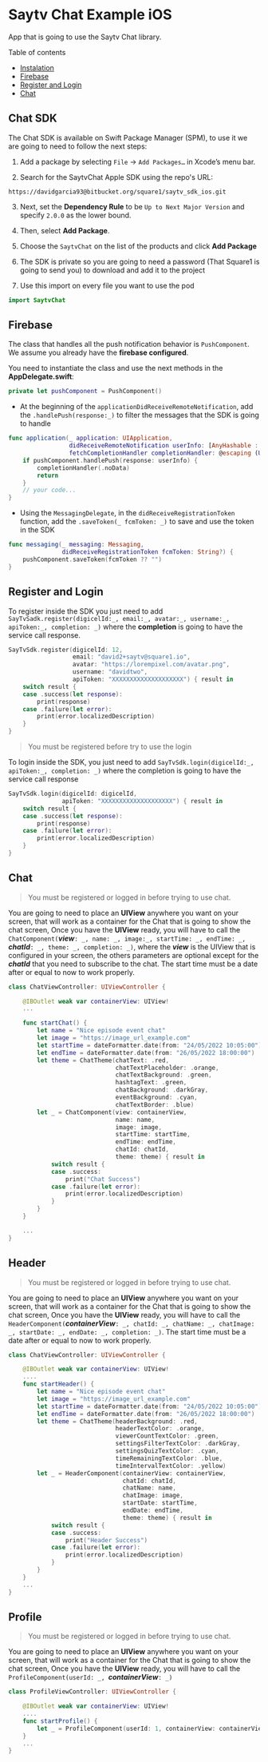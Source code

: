 # Saytv Chat Example iOS
App that is going to use the Saytv Chat library.

Table of contents 
- [Instalation](#chat-sdk)
- [Firebase](#firebase)
- [Register and Login](#register-and-login)
- [Chat](#chat)

## Chat SDK

The Chat SDK is available on Swift Package Manager (SPM), to use it we are going to need to follow the next steps:

1. Add a package by selecting `File` → `Add Packages…` in Xcode’s menu bar.

2. Search for the SaytvChat Apple SDK using the repo's URL:
```console
https://davidgarcia93@bitbucket.org/square1/saytv_sdk_ios.git
```

3. Next, set the **Dependency Rule** to be `Up to Next Major Version` and specify `2.0.0` as the lower bound.

4. Then, select **Add Package**.

5. Choose the `SaytvChat` on the list of the products and click **Add Package**

6. The SDK is private so you are going to need a password (That Square1 is going to send you) to download and add it to the project

7. Use this import on every file you want to use the pod
```swift
import SaytvChat
```

## Firebase
The class that handles all the push notification behavior is `PushComponent`. We assume you already have the **firebase configured**.

You need to instantiate the class and use the next methods in the **AppDelegate.swift**:

```swift
private let pushComponent = PushComponent()
```

- At the beginning of the `applicationDidReceiveRemoteNotification`, add the `.handlePush(response:_)` to filter the messages that the SDK is going to handle

```swift
func application(_ application: UIApplication,
                 didReceiveRemoteNotification userInfo: [AnyHashable : Any],
                 fetchCompletionHandler completionHandler: @escaping (UIBackgroundFetchResult) -> Void) {
    if pushComponent.handlePush(response: userInfo) {
        completionHandler(.noData)
        return
    }
    // your code...
}
```

- Using the `MessagingDelegate`, in the `didReceiveRegistrationToken` function, add the `.saveToken(_ fcmToken: _)` to save and use the token in the SDK

```swift
func messaging(_ messaging: Messaging, 
               didReceiveRegistrationToken fcmToken: String?) {
    pushComponent.saveToken(fcmToken ?? "")
}
```

## Register and Login
To register inside the SDK you just need to add `SayTvSadk.register(digicelId:_, email:_, avatar:_, username:_, apiToken:_, completion: _)` where the **completion** is going to have the service call response.

```swift
SayTvSdk.register(digicelId: 12,
                  email: "david2+saytv@square1.io",
                  avatar: "https://lorempixel.com/avatar.png",
                  username: "davidtwo", 
                  apiToken: "XXXXXXXXXXXXXXXXXXXX") { result in
    switch result {
    case .success(let response):
        print(response)
    case .failure(let error):
        print(error.localizedDescription)
    }
}
```
> You must be registered before try to use the login

To login inside the SDK, you just need to add `SayTvSdk.login(digicelId:_, apiToken:_, completion: _)` where the completion is going to have the service call response

```swift
SayTvSdk.login(digicelId: digicelId, 
               apiToken: "XXXXXXXXXXXXXXXXXXXX") { result in
    switch result {
    case .success(let response):
        print(response)
    case .failure(let error):
        print(error.localizedDescription)
    }
}
```

## Chat
> You must be registered or logged in before trying to use chat.

You are going to need to place an **UIView** anywhere you want on your screen, that will work as a container for the Chat that is going to show the chat screen, Once you have the **UIView** ready, you will have to call the `ChatComponent(`***view***`: _, name: _, image:_, startTime: _, endTime: _, `***chatId***`: _, theme: _, completion: _)`, where the ***view*** is the UIView that is configured in your screen, the others parameters are optional except for the ***chatId*** that you need to subscribe to the chat. The start time must be a date after or equal to now to work properly.

```swift 
class ChatViewController: UIViewController {

    @IBOutlet weak var containerView: UIView!
    ...

    func startChat() {
        let name = "Nice episode event chat"
        let image = "https://image_url_example.com"
        let startTime = dateFormatter.date(from: "24/05/2022 10:05:00")
        let endTime = dateFormatter.date(from: "26/05/2022 18:00:00")
        let theme = ChatTheme(chatText: .red, 
                              chatTextPlaceholder: .orange,
                              chatTextBackground: .green, 
                              hashtagText: .green,
                              chatBackground: .darkGray, 
                              eventBackground: .cyan,
                              chatTextBorder: .blue)
        let _ = ChatComponent(view: containerView,
                              name: name,
                              image: image,
                              startTime: startTime,
                              endTime: endTime,
                              chatId: chatId,
                              theme: theme) { result in
            switch result {
            case .success:
                print("Chat Success")
            case .failure(let error):
                print(error.localizedDescription)
            }
        }
    }

    ...
}
```

## Header
> You must be registered or logged in before trying to use chat.

You are going to need to place an **UIView** anywhere you want on your screen, that will work as a container for the Chat that is going to show the chat screen, Once you have the **UIView** ready, you will have to call the `HeaderComponent(`***containerView***`: _, chatId: _, chatName: _, chatImage: _, startDate: _, endDate: _, completion: _)`. The start time must be a date after or equal to now to work properly.

```swift 
class ChatViewController: UIViewController {

    @IBOutlet weak var containerView: UIView!
    ....
    func startHeader() {
        let name = "Nice episode event chat"
        let image = "https://image_url_example.com"
        let startTime = dateFormatter.date(from: "24/05/2022 10:05:00")
        let endTime = dateFormatter.date(from: "26/05/2022 18:00:00")
        let theme = ChatTheme(headerBackground: .red,
                              headerTextColor: .orange,
                              viewerCountTextColor: .green,
                              settingsFilterTextColor: .darkGray,
                              settingsQuizTextColor: .cyan,
                              timeRemainingTextColor: .blue,
                              timeIntervalTextColor: .yellow)
        let _ = HeaderComponent(containerView: containerView,
                                chatId: chatId,
                                chatName: name,
                                chatImage: image,
                                startDate: startTime,
                                endDate: endTime,
                                theme: theme) { result in
            switch result {
            case .success:
                print("Header Success")
            case .failure(let error):
                print(error.localizedDescription)
            }
        }
    }
    ...
}
```

## Profile
> You must be registered or logged in before trying to use chat.

You are going to need to place an **UIView** anywhere you want on your screen, that will work as a container for the Chat that is going to show the chat screen, Once you have the **UIView** ready, you will have to call the `ProfileComponent(userId: _, `***containerView***`: _)`

```swift 
class ProfileViewController: UIViewController {

    @IBOutlet weak var containerView: UIView!
    ....
    func startProfile() {
        let _ = ProfileComponent(userId: 1, containerView: containerView)
    }
    ...
}
```
